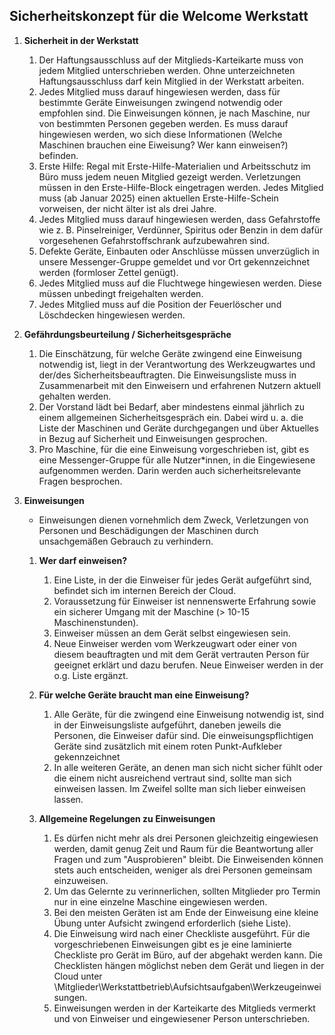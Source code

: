 ## Sicherheitskonzept für die Welcome Werkstatt

1. **Sicherheit in der Werkstatt**
    1. Der Haftungsausschluss auf der Mitglieds-Karteikarte muss von jedem Mitglied unterschrieben werden. Ohne unterzeichneten Haftungsausschluss darf kein Mitglied in der Werkstatt arbeiten.
    2. Jedes Mitglied muss darauf hingewiesen werden, dass für bestimmte Geräte Einweisungen zwingend notwendig oder empfohlen sind. Die Einweisungen können, je nach Maschine, nur von bestimmten Personen gegeben werden. Es muss darauf hingewiesen werden, wo sich diese Informationen (Welche Maschinen brauchen eine Eiweisung? Wer kann einweisen?) befinden.
    3. Erste Hilfe: Regal mit Erste-Hilfe-Materialien und Arbeitsschutz im Büro muss jedem neuen Mitglied gezeigt werden. Verletzungen müssen in den Erste-Hilfe-Block eingetragen werden. Jedes Mitglied muss (ab Januar 2025) einen aktuellen Erste-Hilfe-Schein vorweisen, der nicht älter ist als drei Jahre. 
    4. Jedes Mitglied muss darauf hingewiesen werden, dass Gefahrstoffe wie z. B. Pinselreiniger, Verdünner, Spiritus oder Benzin in dem dafür vorgesehenen Gefahrstoffschrank aufzubewahren sind.
    5. Defekte Geräte, Einbauten oder Anschlüsse müssen unverzüglich in unsere Messenger-Gruppe gemeldet und vor Ort gekennzeichnet werden (formloser Zettel genügt).
    6. Jedes Mitglied muss auf die Fluchtwege hingewiesen werden. Diese müssen unbedingt freigehalten werden.
    7. Jedes Mitglied muss auf die Position der Feuerlöscher und Löschdecken hingewiesen werden.
    
2. **Gefährdungsbeurteilung / Sicherheitsgespräche**
    1. Die Einschätzung, für welche Geräte zwingend eine Einweisung notwendig ist, liegt in der Verantwortung des Werkzeugwartes und der/des Sicherheitsbeauftragten. Die Einweisungsliste muss in Zusammenarbeit mit den Einweisern und erfahrenen Nutzern aktuell gehalten werden.
    2. Der Vorstand lädt bei Bedarf, aber mindestens einmal jährlich zu einem allgemeinen Sicherheitsgespräch ein. Dabei wird u. a. die Liste der Maschinen und Geräte durchgegangen und über Aktuelles in Bezug auf Sicherheit und Einweisungen gesprochen.
    3. Pro Maschine, für die eine Einweisung vorgeschrieben ist, gibt es eine Messenger-Gruppe für alle Nutzer*innen, in die Eingewiesene aufgenommen werden. Darin werden auch sicherheitsrelevante Fragen besprochen.
       
3. **Einweisungen**
    - Einweisungen dienen vornehmlich dem Zweck, Verletzungen von Personen und Beschädigungen der Maschinen durch unsachgemäßen Gebrauch zu verhindern.
    1. **Wer darf einweisen?**
        1. Eine Liste, in der die Einweiser für jedes Gerät aufgeführt sind, befindet sich im internen Bereich der Cloud.
        2. Voraussetzung für Einweiser ist nennenswerte Erfahrung sowie ein sicherer Umgang mit der Maschine (> 10-15 Maschinenstunden).
        3. Einweiser müssen an dem Gerät selbst eingewiesen sein.
        4. Neue Einweiser werden vom Werkzeugwart oder einer von diesem beauftragten und mit dem Gerät vertrauten Person für geeignet erklärt und dazu berufen. Neue Einweiser werden in der o.g. Liste ergänzt.

    2. **Für welche Geräte braucht man eine Einweisung?**
        1. Alle Geräte, für die zwingend eine Einweisung notwendig ist, sind in der Einweisungsliste aufgeführt, daneben jeweils die Personen, die Einweiser dafür sind. Die einweisungspflichtigen Geräte sind zusätzlich mit einem roten Punkt-Aufkleber gekennzeichnet
        2. In alle weiteren Geräte, an denen man sich nicht sicher fühlt oder die einem nicht ausreichend vertraut sind, sollte man sich einweisen lassen. Im Zweifel sollte man sich lieber einweisen lassen.

    3. **Allgemeine Regelungen zu Einweisungen**
        1. Es dürfen nicht mehr als drei Personen gleichzeitig eingewiesen werden, damit genug Zeit und Raum für die Beantwortung aller Fragen und zum "Ausprobieren" bleibt. Die Einweisenden können stets auch entscheiden, weniger als drei Personen gemeinsam einzuweisen.
        2. Um das Gelernte zu verinnerlichen, sollten Mitglieder pro Termin nur in eine einzelne Maschine eingewiesen werden.
        3. Bei den meisten Geräten ist am Ende der Einweisung eine kleine Übung unter Aufsicht zwingend erforderlich (siehe Liste).
        4. Die Einweisung wird nach einer Checkliste ausgeführt. Für die vorgeschriebenen Einweisungen gibt es je eine laminierte Checkliste pro Gerät im Büro, auf der abgehakt werden kann. Die Checklisten hängen möglichst neben dem Gerät und liegen in der Cloud unter \Mitglieder\Werkstattbetrieb\Aufsichtsaufgaben\Werkzeugeinweisungen.
        5. Einweisungen werden in der Karteikarte des Mitglieds vermerkt und von Einweiser und eingewiesener Person unterschrieben.
